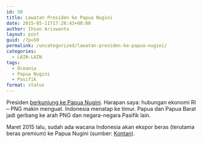 ```yaml
---
id: 50
title: Lawatan Presiden ke Papua Nugini
date: 2015-05-11T17:28:43+00:00
author: Ihsan Ariswanto
layout: post
guid: /?p=50
permalink: /uncategorized/lawatan-presiden-ke-papua-nugini/
categories:
  - LAIN-LAIN
tags:
  - Oceania
  - Papua Nugini
  - Pasifik
format: status
---
```

Presiden <a href="https://www.antaranews.com/berita/495539/presiden-jokowi-tiba-di-papua-nugini" target="_blank">berkunjung ke Papua Nugini</a>. Harapan saya: hubungan ekonomi RI &#8211; PNG makin menguat. Indonesia menatap ke timur. Papua dan Papua Barat jadi gerbang ke arah PNG dan negara-negara Pasifik lain.

Maret 2015 lalu, sudah ada wacana Indonesia akan ekspor beras (terutama beras premium) ke Papua Nugini (sumber: [Kontan](https://industri.kontan.co.id/news/indonesia-jajaki-ekspor-beras-ke-papua-nugini)).